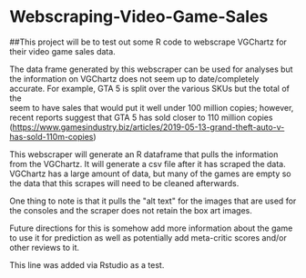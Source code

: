 # Webscraping-Video-Game-Sales

##This project will be to test out some R code to webscrape VGChartz for their video game sales data.

The data frame generated by this webscraper can be used for analyses but
the information on VGChartz does not seem up to date/completely accurate. 
For example, GTA 5 is split over the various SKUs but the total of the  
seem to have sales that would put it well under 100 million copies; however, recent reports 
suggest that GTA 5 has sold closer to 110 million copies 
(https://www.gamesindustry.biz/articles/2019-05-13-grand-theft-auto-v-has-sold-110m-copies)


This webscraper will generate an R dataframe that pulls the information from the VGChartz. 
It will generate a csv file after it has scraped the data. VGChartz has a large amount of data, 
but many of the games are empty so the data that this scrapes will need to be cleaned afterwards.

One thing to note is that it pulls the "alt text" for the images that are used for the consoles and 
the scraper does not retain the box art images.

Future directions for this is somehow add more information about the game to use it for prediction as well as
potentially add meta-critic scores and/or other reviews to it.

This line was added via Rstudio as a test.
